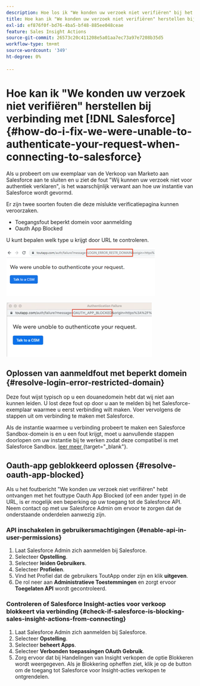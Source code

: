 ```yaml
---
description: Hoe los ik "We konden uw verzoek niet verifiëren" bij het verbinden met Salesforce - Marketo Docs - productdocumentatie
title: Hoe kan ik "We konden uw verzoek niet verifiëren" herstellen bij verbinding met Salesforce
exl-id: ef876f0f-bd76-4ba5-bf48-885ee048ceae
feature: Sales Insight Actions
source-git-commit: 26573c20c411208e5a01aa7ec73a97e7208b35d5
workflow-type: tm+mt
source-wordcount: '349'
ht-degree: 0%

---
```


# Hoe kan ik &quot;We konden uw verzoek niet verifiëren&quot; herstellen bij verbinding met [!DNL Salesforce] {#how-do-i-fix-we-were-unable-to-authenticate-your-request-when-connecting-to-salesforce}

Als u probeert om uw exemplaar van de Verkoop van Marketo aan Salesforce aan te sluiten en u ziet de fout &quot;Wij kunnen uw verzoek niet voor authentiek verklaren&quot;, is het waarschijnlijk verwant aan hoe uw instantie van Salesforce wordt gevormd.

Er zijn twee soorten fouten die deze mislukte verificatiepagina kunnen veroorzaken.

* Toegangsfout beperkt domein voor aanmelding
* Oauth App Blocked

U kunt bepalen welk type u krijgt door URL te controleren.

![](assets/how-do-i-fix-we-were-unable-to-authenticate-1.png)

![](assets/how-do-i-fix-we-were-unable-to-authenticate-2.png)

## Oplossen van aanmeldfout met beperkt domein {#resolve-login-error-restricted-domain}

Deze fout wijst typisch op u een douanedomein hebt dat wij niet aan kunnen leiden. U lost deze fout op door u aan te melden bij het Salesforce-exemplaar waarmee u eerst verbinding wilt maken. Voer vervolgens de stappen uit om verbinding te maken met Salesforce.

Als de instantie waarmee u verbinding probeert te maken een Salesforce Sandbox-domein is en u een fout krijgt, moet u aanvullende stappen doorlopen om uw instantie bij te werken zodat deze compatibel is met Salesforce Sandbox. [ leer meer ](/help/marketo/product-docs/marketo-sales-insight/actions/crm/salesforce-integration/set-up-a-sales-insight-actions-sandbox.md){target="_blank"}.

## Oauth-app geblokkeerd oplossen {#resolve-oauth-app-blocked}

Als u het foutbericht &quot;We konden uw verzoek niet verifiëren&quot; hebt ontvangen met het fouttype Oauth App Blocked (of een ander type) in de URL, is er mogelijk een beperking op uw toegang tot de Salesforce API. Neem contact op met uw Salesforce Admin om ervoor te zorgen dat de onderstaande onderdelen aanwezig zijn.

### API inschakelen in gebruikersmachtigingen {#enable-api-in-user-permissions}

1. Laat Salesforce Admin zich aanmelden bij Salesforce.
1. Selecteer **Opstelling**.
1. Selecteer **leiden Gebruikers**.
1. Selecteer **Profielen**.
1. Vind het Profiel dat de gebruikers ToutApp onder zijn en klik **uitgeven**.
1. De rol neer aan **Administratieve Toestemmingen** en zorgt ervoor **Toegelaten API** wordt gecontroleerd.

### Controleren of Salesforce Insight-acties voor verkoop blokkeert via verbinding {#check-if-salesforce-is-blocking-sales-insight-actions-from-connecting}

1. Laat Salesforce Admin zich aanmelden bij Salesforce.
1. Selecteer **Opstelling**.
1. Selecteer **beheert Apps**.
1. Selecteer **Verbonden toepassingen OAuth Gebruik**.
1. Zorg ervoor dat bij Handelingen van Insight verkopen de optie Blokkeren wordt weergegeven. Als je Blokkering opheffen ziet, klik je op de button om de toegang tot Salesforce voor Insight-acties verkopen te ontgrendelen.
